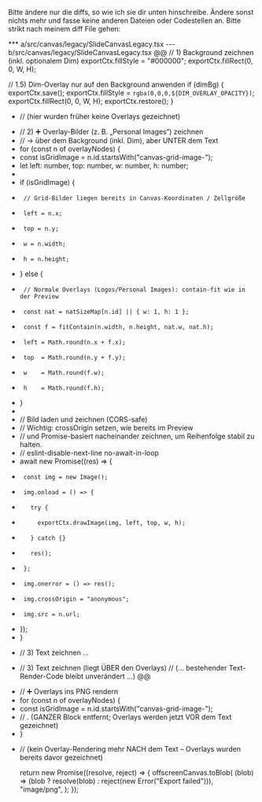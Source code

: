 Bitte ändere nur die diffs, so wie ich sie dir unten hinschreibe. Ändere sonst nichts mehr und fasse keine anderen Dateien oder Codestellen an. Bitte strikt nach meinem diff File gehen:

\*\*\* a/src/canvas/legacy/SlideCanvasLegacy.tsx
--- b/src/canvas/legacy/SlideCanvasLegacy.tsx
@@
// 1) Background zeichnen (inkl. optionalem Dim)
exportCtx.fillStyle = "#000000";
exportCtx.fillRect(0, 0, W, H);

// 1.5) Dim-Overlay nur auf den Background anwenden
if (dimBg) {
exportCtx.save();
exportCtx.fillStyle = `rgba(0,0,0,${DIM_OVERLAY_OPACITY})`;
exportCtx.fillRect(0, 0, W, H);
exportCtx.restore();
}

- // (hier wurden früher keine Overlays gezeichnet)

* // 2) ➕ Overlay-Bilder (z. B. „Personal Images“) zeichnen
* // -> über dem Background (inkl. Dim), aber UNTER dem Text
* for (const n of overlayNodes) {
* const isGridImage = n.id.startsWith("canvas-grid-image-");
* let left: number, top: number, w: number, h: number;
*
* if (isGridImage) {
*      // Grid-Bilder liegen bereits in Canvas-Koordinaten / Zellgröße
*      left = n.x;
*      top = n.y;
*      w = n.width;
*      h = n.height;
* } else {
*      // Normale Overlays (Logos/Personal Images): contain-fit wie in der Preview
*      const nat = natSizeMap[n.id] || { w: 1, h: 1 };
*      const f = fitContain(n.width, n.height, nat.w, nat.h);
*      left = Math.round(n.x + f.x);
*      top  = Math.round(n.y + f.y);
*      w    = Math.round(f.w);
*      h    = Math.round(f.h);
* }
*
* // Bild laden und zeichnen (CORS-safe)
* // Wichtig: crossOrigin setzen, wie bereits im Preview
* // und Promise-basiert nacheinander zeichnen, um Reihenfolge stabil zu halten.
* // eslint-disable-next-line no-await-in-loop
* await new Promise<void>((res) => {
*      const img = new Image();
*      img.onload = () => {
*        try {
*          exportCtx.drawImage(img, left, top, w, h);
*        } catch {}
*        res();
*      };
*      img.onerror = () => res();
*      img.crossOrigin = "anonymous";
*      img.src = n.url;
* });
* }

- // 3) Text zeichnen …

* // 3) Text zeichnen (liegt ÜBER den Overlays)
  // (… bestehender Text-Render-Code bleibt unverändert …)
  @@

- // ➕ Overlays ins PNG rendern
- for (const n of overlayNodes) {
- const isGridImage = n.id.startsWith("canvas-grid-image-");
- // . (GANZER Block entfernt; Overlays werden jetzt VOR dem Text gezeichnet)
- }

* // (kein Overlay-Rendering mehr NACH dem Text – Overlays wurden bereits davor gezeichnet)

  return new Promise<Blob>((resolve, reject) => {
  offscreenCanvas.toBlob(
  (blob) => (blob ? resolve(blob) : reject(new Error("Export failed"))),
  "image/png",
  );
  });
